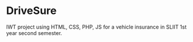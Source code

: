# DriveSure
IWT project using HTML, CSS, PHP, JS for a vehicle insurance in SLIIT 1st year second semester.
